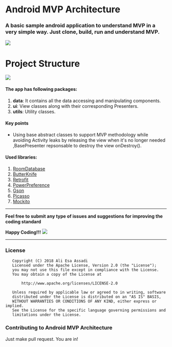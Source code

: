 # Android MVP Architecture

### A basic sample android application to understand MVP in a very simple way. Just clone, build, run and understand MVP.

![](https://i.imgur.com/VLyoGuk.png)


# Project Structure

![](https://i.imgur.com/1qBiYxt.png)

#### The app has following packages:
1. **data**: It contains all the data accessing and manipulating components.
2. **ui**: View classes along with their corresponding Presenters.
4. **utils**: Utility classes.

#### Key points
* Using base abstract classes to support MVP methodology while
  avoiding Activity leaks by releasing the view when it's no longer needed 
  ,BasePresenter repsonsable to destroy the view onDestroy().
  
#### Used libraries:
1. [RoomDatabase](https://developer.android.com/topic/libraries/architecture/room)
2. [ButterKnife](http://jakewharton.github.io/butterknife/)
3. [Retrofit](https://github.com/square/retrofit)
4. [PowerPreference](https://github.com/AliEsaAssadi/Android-Power-Preference)
5. [Gson](https://github.com/google/gson)
6. [Picasso](https://github.com/square/picasso)
7. [Mockito](https://github.com/mockito/mockito)

--------------------------------------------------------------------------------------------

**Feel free to submit any type of issues and suggestions for improving the coding standard**

**Happy Coding!!!** ![](https://i.imgur.com/rneCZCN.png)

--------------------------------------------------------------------------------------------

### License
```
   Copyright (C) 2018 Ali Esa Assadi
   Licensed under the Apache License, Version 2.0 (the "License");
   you may not use this file except in compliance with the License.
   You may obtain a copy of the License at

       http://www.apache.org/licenses/LICENSE-2.0

   Unless required by applicable law or agreed to in writing, software
   distributed under the License is distributed on an "AS IS" BASIS,
   WITHOUT WARRANTIES OR CONDITIONS OF ANY KIND, either express or implied.
   See the License for the specific language governing permissions and
   limitations under the License.
```

### Contributing to Android MVP Architecture
Just make pull request. You are in!
